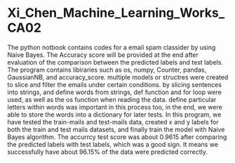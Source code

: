 # Xi_Chen_Machine_Learning_Works_CA02

The python notbook contains codes for a email spam classider by using Naive Bayes. The Accuracy 
score will be provided at the end after evaluation of the comparison between the predicted labels 
and test labels. The program contains libiraries such as os, numpy, Counter, pandas, GaussianNB,
and accuracy_score. multiple models or structres were created to slice and filter the emails under
certain conditions. by slicing sentences into strings, and define words from strings, def function 
and for loop were used, as well as the os function when reading the data. define particular letters
within words was important in this process too, in the end, we were able to store the words into a 
dictionary for later tests. In this program, we have tested the train-mails and test-mails data,
created x and y labels for both the train and test mails datasets, and finally train the model with
Naive Bayes algorithm. The accurrcy test score was about 0.9615 after comparing the predicted labels
with test labels, which was a good sign. It means we successfully have about 96.15% of the data were
predicted correctly.
